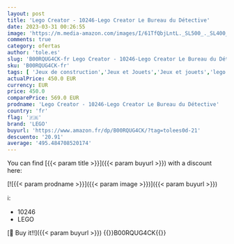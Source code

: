 ```yaml
---
layout: post
title: 'Lego Creator - 10246-Lego Creator Le Bureau du Détective'
date: 2023-03-31 00:26:55
image: 'https://m.media-amazon.com/images/I/61TfQbjLntL._SL500_._SL400_.jpg'
comments: true
category: ofertas
author: 'tole.es'
slug: 'B00RQUG4CK-fr Lego Creator - 10246-Lego Creator Le Bureau du Détective'
sku: 'B00RQUG4CK-fr'
tags: [ 'Jeux de construction','Jeux et Jouets','Jeux et jouets','lego','🇫🇷', ]
actualPrice: 450.0 EUR
currency: EUR
price: 450.0
comparePrice: 569.0 EUR
prodname: 'Lego Creator - 10246-Lego Creator Le Bureau du Détective'
country: 'fr'
flag: '🇫🇷'
brand: 'LEGO'
buyurl: 'https://www.amazon.fr/dp/B00RQUG4CK/?tag=tolees0d-21'
descuento: '20.91'
average: '495.484708520174'
---
```


You can find [{{< param title >}}]({{< param buyurl >}}) with a discount here:

[![{{< param prodname >}}]({{< param image >}})]({{< param buyurl >}})

ℹ️:

- 10246
- LEGO

[🛒 Buy it!!]({{< param buyurl >}})
{{<world>}}B00RQUG4CK{{</world>}}
